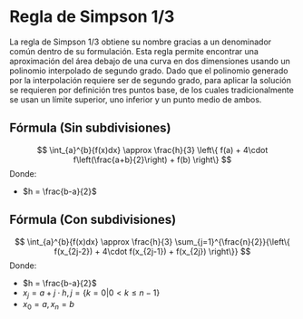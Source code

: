 # Regla de Simpson 1/3
La regla de Simpson 1/3 obtiene su nombre gracias a un denominador común dentro de su formulación. Esta regla permite encontrar una aproximación del área debajo de una curva en dos dimensiones usando un polinomio interpolado de segundo grado. Dado que el polinomio generado por la interpolación requiere ser de segundo grado, para aplicar la solución se requieren por definición tres puntos base, de los cuales tradicionalmente se usan un límite superior, uno inferior y un punto medio de ambos.

## Fórmula (Sin subdivisiones)
$$ 
    \int_{a}^{b}{f(x)dx} \approx \frac{h}{3} \left\{ f(a) + 4\cdot f\left(\frac{a+b}{2}\right) + f(b) \right\}
$$
Donde:
* $h = \frac{b-a}{2}$

## Fórmula (Con subdivisiones)
$$
    \int_{a}^{b}{f(x)dx} \approx \frac{h}{3} \sum_{j=1}^{\frac{n}{2}}{\left\{ f(x_{2j-2}) + 4\cdot f(x_{2j-1}) + f(x_{2j}) \right\}}
$$
Donde: 
* $h = \frac{b-a}{2}$
* $x_j = a + j\cdot h, j = \left\{ k = 0|0<k\leq n - 1\right\}$
* $x_0 = a, x_n = b$